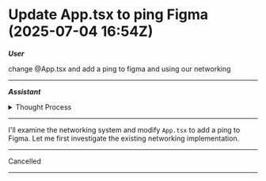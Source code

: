 <!-- Generated by SpecStory -->

# Update App.tsx to ping Figma (2025-07-04 16:54Z)

_**User**_

change @App.tsx and add a ping to figma and using our networking

---

_**Assistant**_

<think><details><summary>Thought Process</summary>The user wants me to modify the App.tsx file to add a ping to Figma using their networking system. I need to:

1. First understand the project structure and examine the networking code to see what's available
2. Look at the existing networking implementation 
3. Modify the App.tsx to use this networking to ping Figma

Let me start by exploring the codebase structure and examining the networking implementation:</details></think>

---

I'll examine the networking system and modify `App.tsx` to add a ping to Figma. Let me first investigate the existing networking implementation.

---

Cancelled

---

